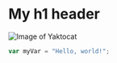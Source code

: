 # My h1 header

![Image of Yaktocat](https://octodex.github.com/images/yaktocat.png)

``` javascript
var myVar = "Hello, world!";
```
